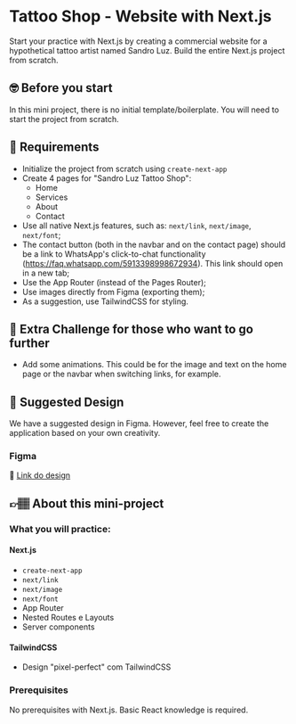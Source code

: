 # Tattoo Shop - Website with Next.js

Start your practice with Next.js by creating a commercial website for a hypothetical tattoo artist named Sandro Luz. Build the entire Next.js project from scratch.

## 🤓 Before you start

In this mini project, there is no initial template/boilerplate. You will need to start the project from scratch.

## 🔨 Requirements

- Initialize the project from scratch using `create-next-app`
- Create 4 pages for "Sandro Luz Tattoo Shop":
  - Home
  - Services
  - About
  - Contact
- Use all native Next.js features, such as: `next/link`, `next/image`, `next/font`;
- The contact button (both in the navbar and on the contact page) should be a link to WhatsApp's click-to-chat functionality (https://faq.whatsapp.com/5913398998672934). This link should open in a new tab;
- Use the App Router (instead of the Pages Router);
- Use images directly from Figma (exporting them);
- As a suggestion, use TailwindCSS for styling.

## 🔨 Extra Challenge for those who want to go further

- Add some animations. This could be for the image and text on the home page or the navbar when switching links, for example.

## 🎨 Suggested Design

We have a suggested design in Figma. However, feel free to create the application based on your own creativity.

### Figma

🔗 [Link do design](https://www.figma.com/community/file/1362183399183292915/mini-projeto-tattoo-shop-website-com-next-js)

## 👉🏽 About this mini-project

### What you will practice:

#### Next.js

- `create-next-app`
- `next/link`
- `next/image`
- `next/font`
- App Router
- Nested Routes e Layouts
- Server components

#### TailwindCSS

- Design "pixel-perfect" com TailwindCSS

### Prerequisites

No prerequisites with Next.js. Basic React knowledge is required.
